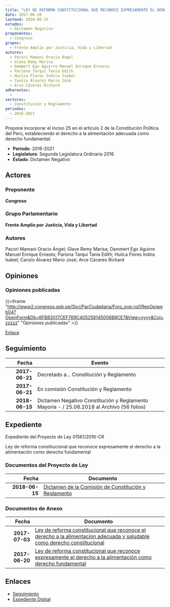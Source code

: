 ```yaml
---
title: "LEY DE REFORMA CONSTITUCIONAL QUE RECONOCE EXPRESAMENTE EL DERECHO A LA ALIMENTACIÓN COMO DERECHO FUNDAMENTAL"
date: 2017-06-20
lastmod: 2018-06-15
estados: 
  - Dictamen Negativo
proponentes: 
  - Congreso
grupos: 
  - Frente Amplio por Justicia, Vida y Libertad
autores: 
  - Pacori Mamani Oracio Ángel
  - Glave Remy Marisa
  - Dammert Ego Aguirre Manuel Enrique Ernesto
  - Pariona Tarqui Tania Edith
  - Huilca Flores Indira Isabel
  - Canzio Álvarez Mario José
  - Arce Cáceres Richard
adherentes: 
  - 
sectores: 
  - Constitución y Reglamento
periodos: 
  - 2016-2021
---
```


Propone incorporar el inciso 25 en el artículo 2 de la Constitución Política del Perú, estableciendo el derecho a la alimentación adecuada como derecho fundamental.

- **Periodo**: 2016-2021
- **Legislatura**: Segunda Legislatura Ordinaria 2016
- **Estado**: Dictamen Negativo

## Actores

### Proponente

**Congreso**

### Grupo Parlamentario

**Frente Amplio por Justicia, Vida y Libertad**

### Autores

Pacori Mamani Oracio Ángel; Glave Remy Marisa; Dammert Ego Aguirre Manuel Enrique Ernesto; Pariona Tarqui Tania Edith; Huilca Flores Indira Isabel; Canzio Álvarez Mario José; Arce Cáceres Richard


## Opiniones

### Opiniones publicadas

{{<iframe "http://www2.congreso.gob.pe/Sicr/ParCiudadana/Foro_pvp.nsf/RepOpiweb04?OpenForm&Db=6FB83017CEF769C405258145006B9CE7&View=yyyy&Col=zzzzz" "Opiniones publicadas" >}}

[Enlace](http://www2.congreso.gob.pe/Sicr/ParCiudadana/Foro_pvp.nsf/RepOpiweb04?OpenForm&Db=6FB83017CEF769C405258145006B9CE7&View=yyyy&Col=zzzzz)

## Seguimiento

| Fecha | Evento |
|------:|--------|
| **2017-06-21** | Decretado a... Constitución y Reglamento|
| **2017-06-21** | En comisión Constitución y Reglamento|
| **2018-06-15** | Dictamen Negativo Constitución y Reglamento Mayoria - / 25.06.2018 al Archivo (56 folios)|


## Expediente

Expediente del Proyecto de Ley 01561/2016-CR

Ley de reforma constitucional que reconoce expresamente el derecho a la alimentación como derecho fundamental


### Documentos del Proyecto de Ley

| Fecha | Documento |
|------:|--------|
| **2018-06-15** | [Dictamen de la Comisión de Constitución y Reglamento](http://www.leyes.congreso.gob.pe/Documentos/2016_2021/Dictamenes/Proyectos_de_Ley/01561DC04MAY20180615.pdf) |

### Documentos de Anexo

| Fecha | Documento |
|------:|--------|
| **2017-07-03** | [Ley de reforma constitucional que reconoce el derecho a la alimentación adecuada y saludable como derecho constitucional](http://www.leyes.congreso.gob.pe/Documentos/2016_2021/Proyectos_de_Ley_y_de_Resoluciones_Legislativas/PL0162920170703.pdf) |
| **2017-06-20** | [Ley de reforma constitucional que reconoce expresamente el derecho a la alimentación como derecho fundamental](http://www.leyes.congreso.gob.pe/Documentos/2016_2021/Proyectos_de_Ley_y_de_Resoluciones_Legislativas/PL0156120170620.pdf) |

## Enlaces 

- [Seguimiento](http://www2.congreso.gob.pe/Sicr/TraDocEstProc/CLProLey2016.nsf/f7fff46988ca05b1052578e100829cc7/3e20af928a8134ab0525814500770861?OpenDocument)
- [Expediente Digital](http://www2.congreso.gob.pehttp://www2.congreso.gob.pe/Sicr/TraDocEstProc/CLProLey2016.nsf/f7fff46988ca05b1052578e100829cc7/3e20af928a8134ab0525814500770861?OpenDocument&Click=05257FB7005EB655.eb71d0cf91d8294e05256cdf006b5706/$Body/0.1C6C)
